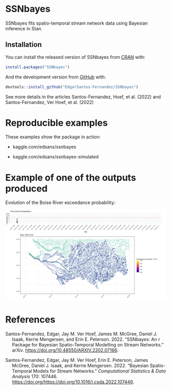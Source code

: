 
<!-- README.md is generated from README.Rmd. Please edit that file -->

# SSNbayes

<!-- badges: start -->
<!-- badges: end -->

SSNbayes fits spatio-temporal stream network data using Bayesian
inference in Stan.

## Installation

You can install the released version of SSNbayes from
[CRAN](https://CRAN.R-project.org) with:

``` r
install.packages("SSNbayes")
```

And the development version from [GitHub](https://github.com/) with:

``` r
devtools::install_github("EdgarSantos-Fernandez/SSNbayes")
```

See more details in the articles Santos-Fernandez, Hoef, et al. (2022)
and Santos-Fernandez, Ver Hoef, et al. (2022)

# Reproducible examples

These examples show the package in action:

- kaggle.com/edsans/ssnbayes

- kaggle.com/edsans/ssnbayes-simulated

# Example of one of the outputs produced

Evolution of the Boise River exceedance probability:

![Alt Text](man/figures/exc_ts.gif)

# References

<div id="refs" class="references csl-bib-body hanging-indent">

<div id="ref-ssnbayesArxiv" class="csl-entry">

Santos-Fernandez, Edgar, Jay M. Ver Hoef, James M. McGree, Daniel J.
Isaak, Kerrie Mengersen, and Erin E. Peterson. 2022. “SSNbayes: An r
Package for Bayesian Spatio-Temporal Modelling on Stream Networks.”
arXiv. <https://doi.org/10.48550/ARXIV.2202.07166>.

</div>

<div id="ref-SANTOSFERNANDEZ2022107446" class="csl-entry">

Santos-Fernandez, Edgar, Jay M. Ver Hoef, Erin E. Peterson, James
McGree, Daniel J. Isaak, and Kerrie Mengersen. 2022. “Bayesian
Spatio-Temporal Models for Stream Networks.” *Computational Statistics &
Data Analysis* 170: 107446.
https://doi.org/<https://doi.org/10.1016/j.csda.2022.107446>.

</div>

</div>
